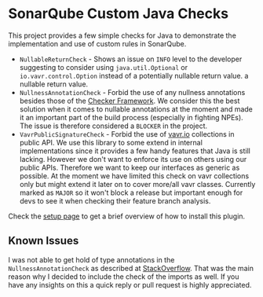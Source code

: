 # SonarQube Custom Java Checks

This project provides a few simple checks for Java to demonstrate the implementation and
use of custom rules in SonarQube.

*  `NullableReturnCheck` - Shows an issue on `INFO` level to the developer suggesting
to consider using `java.util.Optional` or `io.vavr.control.Option` instead of a potentially 
nullable return value.
a nullable return value.
* `NullnessAnnotationCheck` - Forbid the use of any nullness annotations besides those
of the [Checker Framework](https://checkerframework.org/). We consider this the best
solution when it comes to nullable annotations at the moment and made it an important 
part of the build process (especially in fighting NPEs). The issue is therefore 
considered a `BLOCKER` in the project.
* `VavrPublicSignatureCheck` - Forbid the use of [vavr.io](https://www.vavr.io) 
collections in public API. We use this library to some extend in internal 
implementations since it provides a few handy features that Java is still lacking.
However we don't want to enforce its use on others using our public APIs. Therefore
we want to keep our interfaces as generic as possible. At the moment we have limited
this check on vavr collections only but might extend it later on to cover more/all 
vavr classes. Currently marked as `MAJOR` so it won't block a release but important 
enough for devs to see it when checking their feature branch analysis. 

Check the [setup page](https://github.com/frieder/sonar-rules/wiki/Setup) to get a 
brief overview of how to install this plugin.

## Known Issues

I was not able to get hold of type annotations in the `NullnessAnnotationCheck` as 
described at [StackOverflow](https://stackoverflow.com/questions/51596453). That was
the main reason why I decided to include the check of the imports as well. If you
have any insights on this a quick reply or pull request is highly appreciated.
 